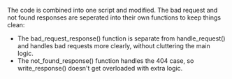 The code is combined into one script and modified.
The bad request and not found responses are seperated into their own functions to keep things clean:

* The bad_request_response() function is separate from handle_request() and handles bad requests more clearly, without cluttering the main logic.
* The not_found_response() function handles the 404 case, so write_response() doesn't get overloaded with extra logic.
